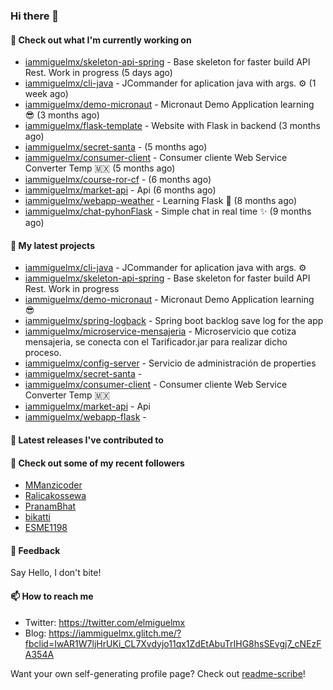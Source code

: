 ### Hi there 👋

#### 👷 Check out what I'm currently working on

- [iammiguelmx/skeleton-api-spring](https://github.com/iammiguelmx/skeleton-api-spring) - Base skeleton for faster build API Rest. Work in progress (5 days ago)
- [iammiguelmx/cli-java](https://github.com/iammiguelmx/cli-java) - JCommander for aplication java with args. ⚙️ (1 week ago)
- [iammiguelmx/demo-micronaut](https://github.com/iammiguelmx/demo-micronaut) - Micronaut Demo Application learning 😎 (3 months ago)
- [iammiguelmx/flask-template](https://github.com/iammiguelmx/flask-template) - Website with Flask in backend  (3 months ago)
- [iammiguelmx/secret-santa](https://github.com/iammiguelmx/secret-santa) -  (5 months ago)
- [iammiguelmx/consumer-client](https://github.com/iammiguelmx/consumer-client) - Consumer cliente Web Service Converter Temp 🇲🇽 (5 months ago)
- [iammiguelmx/course-ror-cf](https://github.com/iammiguelmx/course-ror-cf) -  (6 months ago)
- [iammiguelmx/market-api](https://github.com/iammiguelmx/market-api) - Api  (6 months ago)
- [iammiguelmx/webapp-weather](https://github.com/iammiguelmx/webapp-weather) - Learning Flask 🚀 (8 months ago)
- [iammiguelmx/chat-pyhonFlask](https://github.com/iammiguelmx/chat-pyhonFlask) - Simple chat in real time  ✨ (9 months ago)

#### 🌱 My latest projects

- [iammiguelmx/cli-java](https://github.com/iammiguelmx/cli-java) - JCommander for aplication java with args. ⚙️
- [iammiguelmx/skeleton-api-spring](https://github.com/iammiguelmx/skeleton-api-spring) - Base skeleton for faster build API Rest. Work in progress
- [iammiguelmx/demo-micronaut](https://github.com/iammiguelmx/demo-micronaut) - Micronaut Demo Application learning 😎
- [iammiguelmx/spring-logback](https://github.com/iammiguelmx/spring-logback) - Spring boot backlog save log for the app
- [iammiguelmx/microservice-mensajeria](https://github.com/iammiguelmx/microservice-mensajeria) - Microservicio que cotiza mensajeria, se conecta con el Tarificador.jar para realizar dicho proceso.
- [iammiguelmx/config-server](https://github.com/iammiguelmx/config-server) - Servicio de administración de properties
- [iammiguelmx/secret-santa](https://github.com/iammiguelmx/secret-santa) - 
- [iammiguelmx/consumer-client](https://github.com/iammiguelmx/consumer-client) - Consumer cliente Web Service Converter Temp 🇲🇽
- [iammiguelmx/market-api](https://github.com/iammiguelmx/market-api) - Api 
- [iammiguelmx/webapp-flask](https://github.com/iammiguelmx/webapp-flask) - 

#### 🔭 Latest releases I've contributed to


#### 👯 Check out some of my recent followers

- [MManzicoder](https://github.com/MManzicoder)
- [Ralicakossewa](https://github.com/Ralicakossewa)
- [PranamBhat](https://github.com/PranamBhat)
- [bikatti](https://github.com/bikatti)
- [ESME1198](https://github.com/ESME1198)

#### 💬 Feedback

Say Hello, I don't bite!

#### 📫 How to reach me

- Twitter: https://twitter.com/elmiguelmx
- Blog: https://iammiguelmx.glitch.me/?fbclid=IwAR1W7ljHrUKi_CL7Xvdyjo11qx1ZdEtAbuTrIHG8hsSEvgj7_cNEzFA354A

Want your own self-generating profile page? Check out [readme-scribe](https://github.com/muesli/readme-scribe)!
